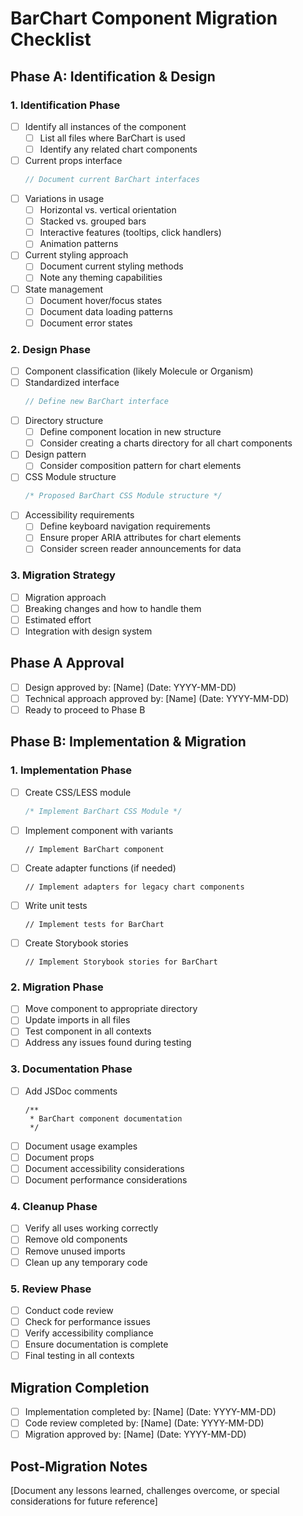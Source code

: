 # BarChart Component Migration Checklist

## Phase A: Identification & Design

### 1. Identification Phase

- [ ] Identify all instances of the component
  - [ ] List all files where BarChart is used
  - [ ] Identify any related chart components
- [ ] Current props interface
  ```typescript
  // Document current BarChart interfaces
  ```
- [ ] Variations in usage
  - [ ] Horizontal vs. vertical orientation
  - [ ] Stacked vs. grouped bars
  - [ ] Interactive features (tooltips, click handlers)
  - [ ] Animation patterns
- [ ] Current styling approach
  - [ ] Document current styling methods
  - [ ] Note any theming capabilities
- [ ] State management
  - [ ] Document hover/focus states
  - [ ] Document data loading patterns
  - [ ] Document error states

### 2. Design Phase

- [ ] Component classification (likely Molecule or Organism)
- [ ] Standardized interface
  ```typescript
  // Define new BarChart interface
  ```
- [ ] Directory structure
  - [ ] Define component location in new structure
  - [ ] Consider creating a charts directory for all chart components
- [ ] Design pattern
  - [ ] Consider composition pattern for chart elements
- [ ] CSS Module structure
  ```css
  /* Proposed BarChart CSS Module structure */
  ```
- [ ] Accessibility requirements
  - [ ] Define keyboard navigation requirements
  - [ ] Ensure proper ARIA attributes for chart elements
  - [ ] Consider screen reader announcements for data

### 3. Migration Strategy

- [ ] Migration approach
- [ ] Breaking changes and how to handle them
- [ ] Estimated effort
- [ ] Integration with design system

## Phase A Approval

- [ ] Design approved by: [Name] (Date: YYYY-MM-DD)
- [ ] Technical approach approved by: [Name] (Date: YYYY-MM-DD)
- [ ] Ready to proceed to Phase B

## Phase B: Implementation & Migration

### 1. Implementation Phase

- [ ] Create CSS/LESS module
  ```css
  /* Implement BarChart CSS Module */
  ```
- [ ] Implement component with variants
  ```tsx
  // Implement BarChart component
  ```
- [ ] Create adapter functions (if needed)
  ```tsx
  // Implement adapters for legacy chart components
  ```
- [ ] Write unit tests
  ```tsx
  // Implement tests for BarChart
  ```
- [ ] Create Storybook stories
  ```tsx
  // Implement Storybook stories for BarChart
  ```

### 2. Migration Phase

- [ ] Move component to appropriate directory
- [ ] Update imports in all files
- [ ] Test component in all contexts
- [ ] Address any issues found during testing

### 3. Documentation Phase

- [ ] Add JSDoc comments
  ```tsx
  /**
   * BarChart component documentation
   */
  ```
- [ ] Document usage examples
- [ ] Document props
- [ ] Document accessibility considerations
- [ ] Document performance considerations

### 4. Cleanup Phase

- [ ] Verify all uses working correctly
- [ ] Remove old components
- [ ] Remove unused imports
- [ ] Clean up any temporary code

### 5. Review Phase

- [ ] Conduct code review
- [ ] Check for performance issues
- [ ] Verify accessibility compliance
- [ ] Ensure documentation is complete
- [ ] Final testing in all contexts

## Migration Completion

- [ ] Implementation completed by: [Name] (Date: YYYY-MM-DD)
- [ ] Code review completed by: [Name] (Date: YYYY-MM-DD)
- [ ] Migration approved by: [Name] (Date: YYYY-MM-DD)

## Post-Migration Notes

[Document any lessons learned, challenges overcome, or special considerations for future reference]